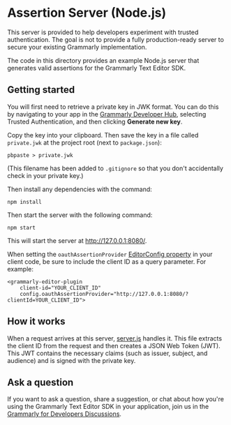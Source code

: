 # Assertion Server (Node.js)

This server is provided to help developers experiment with trusted authentication. The goal is not to provide a fully production-ready server to secure your existing Grammarly implementation.


The code in this directory provides an example Node.js server that generates valid assertions for the Grammarly Text Editor SDK.

## Getting started

You will first need to retrieve a private key in JWK format. You can do this by navigating to your app in the
[Grammarly Developer Hub](https://developer.grammarly.com/apps), selecting Trusted Authentication,
and then clicking **Generate new key**.

Copy the key into your clipboard. Then save the key in a file called `private.jwk` at the project root (next to `package.json`):

    pbpaste > private.jwk

(This filename has been added to `.gitignore` so that you don't accidentally check
in your private key.)

Then install any dependencies with the command:

    npm install

Then start the server with the following command:

    npm start

This will start the server at http://127.0.0.1:8080/.

When setting the `oauthAssertionProvider` [EditorConfig property](https://developer.grammarly.com/docs/api/editor-sdk/editorconfig) in your client code, be sure to include the client ID as a query parameter. For example:

```
​​<grammarly-editor-plugin
    client-id="YOUR_CLIENT_ID"
    config.oauthAssertionProvider="http://127.0.0.1:8080/?clientId=YOUR_CLIENT_ID">
```

## How it works

When a request arrives at this server, [server.js](./server.js) handles it. This file extracts the client ID from the request and then creates a JSON Web Token (JWT). This JWT contains the necessary claims (such as issuer, subject, and audience) and is signed with the private key.

## Ask a question

If you want to ask a question, share a suggestion, or chat about how you're using the Grammarly Text Editor SDK in your application, join us in the [Grammarly for Developers Discussions](https://github.com/grammarly/grammarly-for-developers/discussions).
